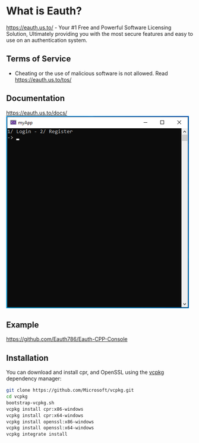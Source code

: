 What is Eauth?
==============

https://eauth.us.to/ - Your #1 Free and Powerful Software Licensing Solution, Ultimately providing you with the most secure features and easy to use on an authentication system.    

Terms of Service
----------------
- Cheating or the use of malicious software is not allowed. Read https://eauth.us.to/tos/
  
Documentation
-------------

https://eauth.us.to/docs/
![Eauth c++ cpp library example SDK](image.png)

Example
-------------

https://github.com/Eauth786/Eauth-CPP-Console

Installation
-------------

You can download and install cpr, and OpenSSL using the [vcpkg](https://github.com/Microsoft/vcpkg) dependency manager:
```Bash
git clone https://github.com/Microsoft/vcpkg.git
cd vcpkg
bootstrap-vcpkg.sh
vcpkg install cpr:x86-windows
vcpkg install cpr:x64-windows
vcpkg install openssl:x86-windows
vcpkg install openssl:x64-windows
vcpkg integrate install
```
